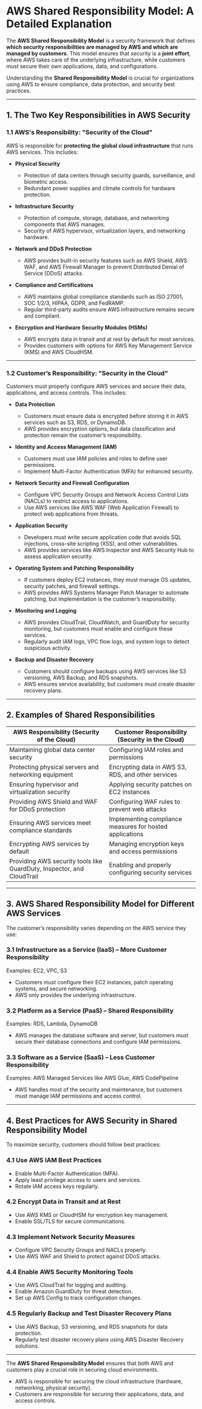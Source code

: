 # **AWS Shared Responsibility Model: A Detailed Explanation**  

The **AWS Shared Responsibility Model** is a security framework that defines **which security responsibilities are managed by AWS and which are managed by customers**. This model ensures that security is a **joint effort**, where AWS takes care of the underlying infrastructure, while customers must secure their own applications, data, and configurations.  

Understanding the **Shared Responsibility Model** is crucial for organizations using AWS to ensure compliance, data protection, and security best practices.  

---

## **1. The Two Key Responsibilities in AWS Security**  

### **1.1 AWS's Responsibility: "Security of the Cloud"**  
AWS is responsible for **protecting the global cloud infrastructure** that runs AWS services. This includes:  

- **Physical Security**  
  - Protection of data centers through security guards, surveillance, and biometric access.  
  - Redundant power supplies and climate controls for hardware protection.  

- **Infrastructure Security**  
  - Protection of compute, storage, database, and networking components that AWS manages.  
  - Security of AWS hypervisor, virtualization layers, and networking hardware.  

- **Network and DDoS Protection**  
  - AWS provides built-in security features such as AWS Shield, AWS WAF, and AWS Firewall Manager to prevent Distributed Denial of Service (DDoS) attacks.  

- **Compliance and Certifications**  
  - AWS maintains global compliance standards such as ISO 27001, SOC 1/2/3, HIPAA, GDPR, and FedRAMP.  
  - Regular third-party audits ensure AWS infrastructure remains secure and compliant.  

- **Encryption and Hardware Security Modules (HSMs)**  
  - AWS encrypts data in transit and at rest by default for most services.  
  - Provides customers with options for AWS Key Management Service (KMS) and AWS CloudHSM.  

---

### **1.2 Customer’s Responsibility: "Security in the Cloud"**  
Customers must properly configure AWS services and secure their data, applications, and access controls. This includes:  

- **Data Protection**  
  - Customers must ensure data is encrypted before storing it in AWS services such as S3, RDS, or DynamoDB.  
  - AWS provides encryption options, but data classification and protection remain the customer’s responsibility.  

- **Identity and Access Management (IAM)**  
  - Customers must use IAM policies and roles to define user permissions.  
  - Implement Multi-Factor Authentication (MFA) for enhanced security.  

- **Network Security and Firewall Configuration**  
  - Configure VPC Security Groups and Network Access Control Lists (NACLs) to restrict access to applications.  
  - Use AWS services like AWS WAF (Web Application Firewall) to protect web applications from threats.  

- **Application Security**  
  - Developers must write secure application code that avoids SQL injections, cross-site scripting (XSS), and other vulnerabilities.  
  - AWS provides services like AWS Inspector and AWS Security Hub to assess application security.  

- **Operating System and Patching Responsibility**  
  - If customers deploy EC2 instances, they must manage OS updates, security patches, and firewall settings.  
  - AWS provides AWS Systems Manager Patch Manager to automate patching, but implementation is the customer’s responsibility.  

- **Monitoring and Logging**  
  - AWS provides CloudTrail, CloudWatch, and GuardDuty for security monitoring, but customers must enable and configure these services.  
  - Regularly audit IAM logs, VPC flow logs, and system logs to detect suspicious activity.  

- **Backup and Disaster Recovery**  
  - Customers should configure backups using AWS services like S3 versioning, AWS Backup, and RDS snapshots.  
  - AWS ensures service availability, but customers must create disaster recovery plans.  

---

## **2. Examples of Shared Responsibilities**  

| **AWS Responsibility (Security of the Cloud)** | **Customer Responsibility (Security in the Cloud)** |
|--------------------------------------|--------------------------------------|
| Maintaining global data center security | Configuring IAM roles and permissions |
| Protecting physical servers and networking equipment | Encrypting data in AWS S3, RDS, and other services |
| Ensuring hypervisor and virtualization security | Applying security patches on EC2 instances |
| Providing AWS Shield and WAF for DDoS protection | Configuring WAF rules to prevent web attacks |
| Ensuring AWS services meet compliance standards | Implementing compliance measures for hosted applications |
| Encrypting AWS services by default | Managing encryption keys and access permissions |
| Providing AWS security tools like GuardDuty, Inspector, and CloudTrail | Enabling and properly configuring security services |

---

## **3. AWS Shared Responsibility Model for Different AWS Services**  

The customer’s responsibility varies depending on the AWS service they use:  

### **3.1 Infrastructure as a Service (IaaS) – More Customer Responsibility**  
Examples: EC2, VPC, S3  
- Customers must configure their EC2 instances, patch operating systems, and secure networking.  
- AWS only provides the underlying infrastructure.  

### **3.2 Platform as a Service (PaaS) – Shared Responsibility**  
Examples: RDS, Lambda, DynamoDB  
- AWS manages the database software and server, but customers must secure their database connections and configure IAM permissions.  

### **3.3 Software as a Service (SaaS) – Less Customer Responsibility**  
Examples: AWS Managed Services like AWS Glue, AWS CodePipeline  
- AWS handles most of the security and maintenance, but customers must manage IAM permissions and access control.  

---

## **4. Best Practices for AWS Security in Shared Responsibility Model**  

To maximize security, customers should follow best practices:  

### **4.1 Use AWS IAM Best Practices**  
- Enable Multi-Factor Authentication (MFA).  
- Apply least privilege access to users and services.  
- Rotate IAM access keys regularly.  

### **4.2 Encrypt Data in Transit and at Rest**  
- Use AWS KMS or CloudHSM for encryption key management.  
- Enable SSL/TLS for secure communications.  

### **4.3 Implement Network Security Measures**  
- Configure VPC Security Groups and NACLs properly.  
- Use AWS WAF and Shield to protect against DDoS attacks.  

### **4.4 Enable AWS Security Monitoring Tools**  
- Use AWS CloudTrail for logging and auditing.  
- Enable Amazon GuardDuty for threat detection.  
- Set up AWS Config to track configuration changes.  

### **4.5 Regularly Backup and Test Disaster Recovery Plans**  
- Use AWS Backup, S3 versioning, and RDS snapshots for data protection.  
- Regularly test disaster recovery plans using AWS Disaster Recovery solutions.  

---

The **AWS Shared Responsibility Model** ensures that both AWS and customers play a crucial role in securing cloud environments.  

- AWS is responsible for securing the cloud infrastructure (hardware, networking, physical security).  
- Customers are responsible for securing their applications, data, and access controls.
